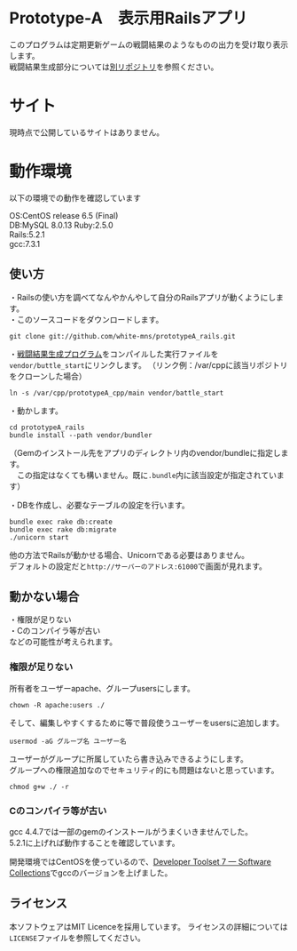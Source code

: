 # Prototype-A　表示用Railsアプリ
このプログラムは定期更新ゲームの戦闘結果のようなものの出力を受け取り表示します。  
戦闘結果生成部分については[別リポジトリ](https://github.com/white-mns/prototypeA_cpp)を参照ください。

# サイト
現時点で公開しているサイトはありません。 

# 動作環境
以下の環境での動作を確認しています  
  
OS:CentOS release 6.5 (Final)  
DB:MySQL 8.0.13
Ruby:2.5.0  
Rails:5.2.1  
gcc:7.3.1

## 使い方
・Railsの使い方を調べてなんやかんやして自分のRailsアプリが動くようにします。  
・このソースコードをダウンロードします。  

    git clone git://github.com/white-mns/prototypeA_rails.git

・[戦闘結果生成プログラム](https://github.com/white-mns/prototypeA_cpp)をコンパイルした実行ファイルを`vendor/buttle_start`にリンクします。 
（リンク例：/var/cppに該当リポジトリをクローンした場合）

    ln -s /var/cpp/prototypeA_cpp/main vendor/battle_start

・動かします。  

    cd prototypeA_rails
    bundle install --path vendor/bundler
（Gemのインストール先をアプリのディレクトリ内のvendor/bundleに指定します。  
　この指定はなくても構いません。既に`.bundle`内に該当設定が指定されています）
 
・DBを作成し、必要なテーブルの設定を行います。
 
    bundle exec rake db:create
    bundle exec rake db:migrate
    ./unicorn start
    
他の方法でRailsが動かせる場合、Unicornである必要はありません。  
デフォルトの設定だと`http://サーバーのアドレス:61000`で画面が見れます。

## 動かない場合
・権限が足りない  
・Cのコンパイラ等が古い  
などの可能性が考えられます。

### 権限が足りない
所有者をユーザーapache、グループusersにします。

    chown -R apache:users ./
  
そして、編集しやすくするために等で普段使うユーザーをusersに追加します。

    usermod -aG グループ名 ユーザー名
    
ユーザーがグループに所属していたら書き込みできるようにします。  
グループへの権限追加なのでセキュリティ的にも問題はないと思っています。

    chmod g+w ./ -r

### Cのコンパイラ等が古い

gcc 4.4.7では一部のgemのインストールがうまくいきませんでした。  
5.2.1に上げれば動作することを確認しています。

開発環境ではCentOSを使っているので、[Developer Toolset 7 &mdash; Software Collections](https://www.softwarecollections.org/en/scls/rhscl/devtoolset-7/)でgccのバージョンを上げました。

## ライセンス
本ソフトウェアはMIT Licenceを採用しています。 ライセンスの詳細については`LICENSE`ファイルを参照してください。
